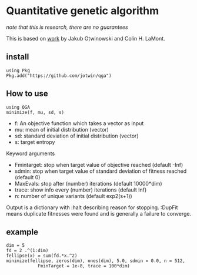 # Quantitative genetic algorithm

*note that this is research, there are no guarantees*

This is based on [work](https://arxiv.org/abs/1912.03395) by Jakub Otwinowski and Colin H. LaMont.

## install
```
using Pkg
Pkg.add("https://github.com/jotwin/qga")
```

## How to use
```
using QGA
minimize(f, mu, sd, s)
```

* f: An objective function which takes a vector as input 
* mu: mean of initial distribution (vector)
* sd: standard deviation of initial distribution (vector)
* s: target entropy

Keyword arguments
* Fmintarget: stop when target value of objective reached (default -Inf)
* sdmin: stop when target value of standard deviation of fitness reached (default 0)
* MaxEvals: stop after (number) iterations (default 10000*dim)
* trace: show info every (number) iterations (default Inf)
* n: number of unique variants (default exp2(s+1))

Output is a dictionary with :halt describing reason for stopping. :DupFit means duplicate fitnesses were found and is generally a failure to converge.

## example
```
dim = 5
fd = 2 .^(1:dim)
fellipse(x) = sum(fd.*x.^2)
minimize(fellipse, zeros(dim), ones(dim), 5.0, sdmin = 0.0, n = 512,
            FminTarget = 1e-8, trace = 100*dim)
```